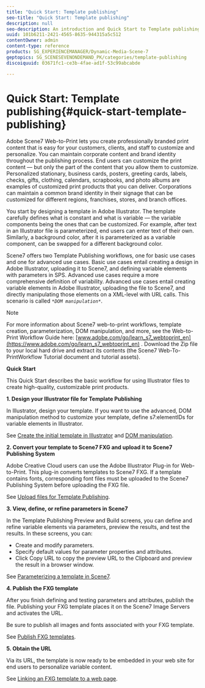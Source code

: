 ```yaml
---
title: "Quick Start: Template publishing"
seo-title: "Quick Start: Template publishing"
description: null
seo-description: An introduction and Quick Start to Template publishing to help you get up and running quickly.
uuid: 101b6211-2421-4565-8635-944315a5c512
contentOwner: admin
content-type: reference
products: SG_EXPERIENCEMANAGER/Dynamic-Media-Scene-7
geptopics: SG_SCENESEVENONDEMAND_PK/categories/template-publishing
discoiquuid: 03671fc1-ce3b-4fae-ad1f-53c99abcabde

---
```


# Quick Start: Template publishing{#quick-start-template-publishing}

Adobe Scene7 Web-to-Print lets you create professionally branded print content that is easy for your customers, clients, and staff to customize and personalize. You can maintain corporate content and brand identity throughout the publishing process. End users can customize the print content — but only the part of the content that you allow them to customize. Personalized stationary, business cards, posters, greeting cards, labels, checks, gifts, clothing, calendars, scrapbooks, and photo albums are examples of customized print products that you can deliver. Corporations can maintain a common brand identity in their signage that can be customized for different regions, franchises, stores, and branch offices.

You start by designing a template in Adobe Illustrator. The template carefully defines what is constant and what is variable — the variable components being the ones that can be customized. For example, after text in an Illustrator file is parameterized, end users can enter text of their own. Similarly, a background color, after it is parameterized as a variable component, can be swapped for a different background color.

Scene7 offers two Template Publishing workflows, one for basic use cases and one for advanced use cases. Basic use cases entail creating a design in Adobe Illustrator, uploading it to Scene7, and defining variable elements with parameters in SPS. Advanced use cases require a more comprehensive definition of variability. Advanced use cases entail creating variable elements in Adobe Illustrator, uploading the file to Scene7, and directly manipulating those elements on a XML-level with URL calls. This scenario is called *`*DOM manipulation*`*.

>[!NOTE]
>
>For more information about Scene7 web-to-print workflows, template creation, parameterization, DOM manipulation, and more, see the Web-to-Print Workflow Guide here: [www.adobe.com/go/learn_s7_webtoprint_en](https://www.adobe.com/go/learn_s7_webtoprint_en) . Download the Zip file to your local hard drive and extract its contents (the Scene7 Web-To-PrintWorkflow Tutorial document and tutorial assets).

**Quick Start**

This Quick Start describes the basic workflow for using Illustrator files to create high-quality, customizable print products.

**1. Design your Illustrator file for Template Publishing**

In Illustrator, design your template. If you want to use the advanced, DOM manipulation method to customize your template, define s7:elementIDs for variable elements in Illustrator.

See [Create the initial template in Illustrator](create-initial-template-illustrator.md#create_the_initial_template_in_illustrator) and [DOM manipulation](dom-manipulation.md#dom_manipulation).

**2. Convert your template to Scene7 FXG and upload it to Scene7 Publishing System**

Adobe Creative Cloud users can use the Adobe Illustrator Plug-in for Web-to-Print. This plug-in converts templates to Scene7 FXG. If a template contains fonts, corresponding font files must be uploaded to the Scene7 Publishing System before uploading the FXG file.

See [Upload files for Template Publishing](upload-files-template-publishing.md#upload_files_for_template_publishing).

**3. View, define, or refine parameters in Scene7**

In the Template Publishing Preview and Build screens, you can define and refine variable elements via parameters, preview the results, and test the results. In these screens, you can:

* Create and modify parameters.
* Specify default values for parameter properties and attributes. 
* Click Copy URL to copy the preview URL to the Clipboard and preview the result in a browser window.

See [Parameterizing a template in Scene7](parameterizing-template-scene7.md#parameterizing_a_template_in_scene7).

**4. Publish the FXG template**

After you finish defining and testing parameters and attributes, publish the file. Publishing your FXG template places it on the Scene7 Image Servers and activates the URL.

Be sure to publish all images and fonts associated with your FXG template.

See [Publish FXG templates](dom-manipulation.md#publish_fxg_templates).

**5. Obtain the URL**

Via its URL, the template is now ready to be embedded in your web site for end users to personalize variable content.

See [Linking an FXG template to a web page](linking-fxg-template-web-page.md#linking_an_fxg_template_to_a_web_page).
